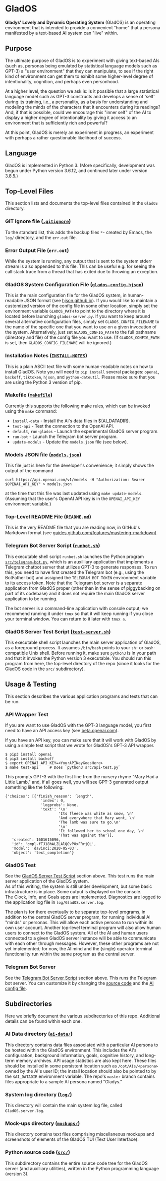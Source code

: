 # GladOS

**Gladys' Lovely and Dynamic Operating System** (GladOS) is an operating
environment that is intended to provide a convenient "home" that a
persona manifested by a text-based AI system can "live" within.

## Purpose

The ultimate purpose of GladOS is to experiment with giving text-based
AIs (such as, personas being emulated by statistical language models
such as GPT-3) a "user environment" that they can manipulate, to see
if the right kind of environment can get them to exhibit some
higher-level degree of intentionality, cognition, and perhaps even
personhood.

At a higher level, the question we ask is: Is it possible that a large
statistical language model such as GPT-3 constructs and develops a
sense of 'self' during its training, i.e., a personality, as a basis
for understanding and modeling the minds of the characters that it
encounters during its readings?  And, if that is possible, could we
encourage this "inner self" of the AI to display a higher degree of
intentionality by giving it access to an environment that is
sufficiently rich and powerful?

At this point, GladOS is merely an experiment in progress, an 
experiment with perhaps a rather questionable likelihood of success.

## Language

GladOS is implemented in Python 3.  (More specifically, development
was begun under Python version 3.6.12, and continued later under 
version 3.8.5.)

## Top-Level Files

This section lists and documents the top-level files contained in the
`GladOS` directory.

### GIT Ignore file ([`.gitignore`](.gitignore ".gitignore file"))

To the standard list, this adds the backup files `*~` created by
Emacs, the `log/` directory, and the `err.out` file.

### Error Output File (`err.out`)

While the system is running, any output that is sent to the system
stderr stream is also appended to this file.  This can be useful
e.g. for seeing the call stack trace from a thread that has exited due
to throwing an exception.

### GladOS System Configuration File ([`glados-config.hjson`](glados-config.hjson "glados-config.hjson file"))

This is the main configuration file for the GladOS system, in
human-readable JSON format (see
[hjson.github.io](https://hjson.github.io/)).  If you would like to
maintain a customized version of the config file in some other
location, simply set the environment variable `GLADOS_PATH` to point
to the directory where it is located before launching
`glados-server.py`.  If you want to keep around several alternative
configuration files, simply set `GLADOS_CONFIG_FILENAME` to the name
of the specific one that you want to use on a given invocation of the
system.  Alternatively, just set `GLADOS_CONFIG_PATH` to the full
pathname (directory and file) of the config file you want to use.  (If
`GLADOS_CONFIG_PATH` is set, then `GLADOS_CONFIG_FILENAME` will be
ignored.)

### Installation Notes ([`INSTALL-NOTES`](INSTALL-NOTES "INSTALL-NOTES file"))

This is a plain ASCII text file with some human-readable notes on how
to install GladOS.  Note you will need to `pip install` several packages: 
`openai`, `backoff`, `tiktoken`, `hjson`, and `python-dateutil`.  Please 
make sure that you are using the Python 3 version of pip.

### Makefile ([`makefile`](makefile "makefile"))

Currently this supports the following make rules, which can be invoked using the ``make`` command:

* ``install-data`` - Install the AI's data files in $(AI_DATADIR).
* ``test-api`` - Test the connection to the OpenAI API.
* ``default``, ``run-glados`` - Launch the experimental GladOS server program.
* ``run-bot`` - Launch the Telegram bot server program.
* ``update-models`` - Update the ``models.json`` file (see below).

### Models JSON file ([`models.json`](models.json "models.json file"))

This file just is here for the developer's convenience; it simply shows the output of the command

    curl https://api.openai.com/v1/models -H "Authorization: Bearer $OPENAI_API_KEY" > models.json

at the time that this file was last updated using ``make
update-models``. (Assuming that the user's OpenAI API key is in the
`OPENAI_API_KEY` environment variable.)

### Top-Level README File (`README.md`)

This is the very README file that you are reading now, in GitHub's
Markdown format (see
[guides.github.com/features/mastering-markdown](https://guides.github.com/features/mastering-markdown/)).

### <a name="telegram-server">Telegram Bot Server Script</a> ([`runbot.sh`](runbot.sh "runbot.sh file"))

This executable shell script `runbot.sh` launches the Python program 
[`src/telegram-bot.py`](src/telegram-bot.py "src/telegram-bot.py file"), 
which is an auxilliary application that implements a Telegram chatbot 
server that utilizes GPT-3 to generate responses.  To run this, you 
need to have first created the Telegram bot (e.g., using the BotFather 
bot) and assigned the `TELEGRAM_BOT_TOKEN` environment variable to its 
access token. Note that the Telegram bot server is a separate 
application from GladOS proper (other than in the sense of piggybacking 
on part of its codebase) and it does not require the main GladOS server 
application to be running.

The bot server is a command-line application with console output; we 
recommend running it under `tmux` so that it will keep running if you
close your terminal window. You can return to it later with `tmux a`.

### <a name="glados-server">GladOS Server Test Script</a> ([`test-server.sh`](test-server.sh "test-server.sh file"))

This executable shell script launches the main server application of
GladOS, as a foreground process.  It assumes `/bin/bash` points to
your `sh`- or `bash`-compatible Unix shell.  Before running it, make
sure `python3` is in your path and that it invokes the Python version
3 executable.  You should run this program from here, the top-level
directory of the repo (since it looks for the GladOS code in the `src/`
subdirectory).

## Usage & Testing

This section describes the various application programs and tests that can be run.

### API Wrapper Test

If you are want to use GladOS with the GPT-3 language model, you first
need to have an API access key (see
[beta.openai.com](https://beta.openai.com/)).

If you have an API key, you can make sure that it will work with
GladOS by using a simple test script that we wrote for GladOS's GPT-3
API wrapper.

    $ pip3 install openai
    $ pip3 install backoff
    $ export OPENAI_API_KEY=<YourAPIKeyGoesHere>
    $ make test-api		# Does `python3 src/api-test.py`

This prompts GPT-3 with the first line from the nursery rhyme "Mary
Had a Little Lamb," and, if all goes well, you will see GPT-3
generated output something like the following:

    {'choices': [{'finish_reason': 'length',
                    'index': 0,
                    'logprobs': None,
                    'text': '\n'
                            'Its fleece was white as snow, \n'
                            'And everywhere that Mary went, \n'
                            'The lamb was sure to go.\n'
                            '\n'
                            'It followed her to school one day, \n'
                            'That was against the'}],
       'created': 1601615096,
       'id': 'cmpl-fTJ18hALZLAlQCvPOxFRrjQL',
       'model': 'davinci:2020-05-03',
       'object': 'text_completion'}

### GladOS Test

See the [GladOS Server Test Script](#glados-server) section 
above.  This test runs the main server application of the GladOS system.  
As of this writing, the system is still under development, but some basic 
infrastructure is in place.  Some output is displayed on the console.  
The Clock, Info, and Goals apps are implemented.  Diagnostics are logged 
to the application log file in `log/GladOS.server.log`.

The plan is for there eventually to be separate top-level programs, in
addition to the central GladOS server program, for running individual
AI "minds" or personas. This will allow each active persona to run
within its own user account. Another top-level terminal program will
also allow human users to connect to the GladOS system. All of the AI
and human users connected to a given GladOS server instance will be
able to communicate with each other through messages. However, these
other programs are not yet implemented; for now, the AI mind and the
(single) operator terminal functionality run within the same program
as the central server.

### Telegram Bot Server

See the [Telegram Bot Server Script](#telegram-server)
section above.  This runs the Telegram bot server.  You can customize
it by changing the [source code](src/telegram-bot.py) and the [AI 
config file](ai-data/ai-config.hjson).

## Subdirectories

Here we briefly document the various subdirectories of this repo.
Additional details can be found within each one.

### AI Data directory ([`ai-data/`](ai-data "ai-data/ subdirectory"))

This directory contains data files associated with a particular AI
persona to be hosted within the GladOS environment.  This includes the
AI's configuration, background information, goals, cognitive history,
and long-term memory archives.  API usage statistics are also kept
here.  These files should be installed in some persistent location
such as `/opt/AIs/<persona>` owned by the AI's user ID; the install
location should also be pointed to by the `$AI_DATADIR` environment
variable.  The repo's `master` branch contains files appropriate to 
a sample AI persona named "Gladys."

### System log directory ([`log/`](log "log/ subdirectory"))

This directory will contain the main system log file, called
`GladOS.server.log`.

### Mock-ups directory ([`mockups/`](mockups "mockups/ subdirectory"))

This directory contains text files comprising miscellaneous mockups
and screenshots of elements of the GladOS TUI (Text User Interface).

### Python source code ([`src/`](src "src/ subdirectory"))

This subdirectory contains the entire source code tree for the GladOS
server (and auxilliary utilities), written in the Python programming
language (version 3).
